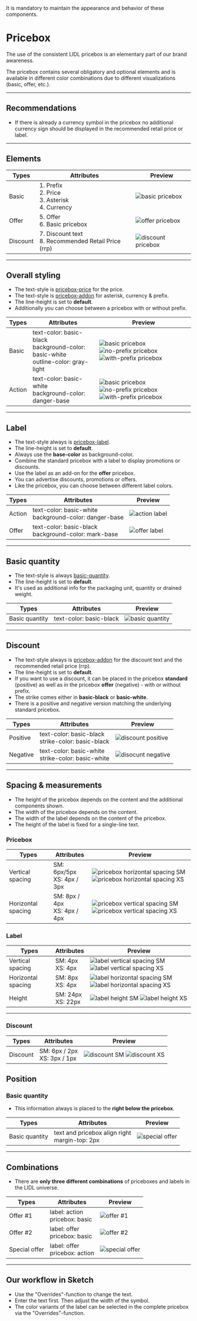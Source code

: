 <AlertWarning alertHeadline="Not modifiable">
 It is mandatory to maintain the appearance and behavior of these components.
</AlertWarning>

# Pricebox

The use of the consistent LIDL pricebox is an elementary part of our brand awareness.

The pricebox contains several obligatory and optional elements and is available in different color combinations due to different visualizations (basic, offer, etc.).

---

## Recommendations

- If there is already a currency symbol in the pricebox no additional currency sign should be displayed in the recommended retail price or label.

---

## Elements

| Types | Attributes | Preview |
|---|---|---|
| Basic | 1. Prefix <br> 2. Price <br> 3. Asterisk <br> 4. Currency |![basic pricebox](assets/elements/standard@1x.png)|
| Offer | 5. Offer <br> 6. Basic pricebox |![offer pricebox](assets/elements/offer@1x.png)|
| Discount | 7. Discount text <br> 8. Recommended Retail Price (rrp) |![discount pricebox](assets/elements/discount@1x.png)|

---

## Overall styling

- The text-style is [pricebox-price](../../General/Typography/Typography.md#pricebox-price) for the price.
- The text-style is [pricebox-addon](../../General/Typography/Typography.md#pricebox-addon) for asterisk, currency & prefix.
- The line-height is set to **default**.
- Additionally you can choose between a pricebox with or without prefix.

| Types | Attributes | Preview |
|---|---|---|
| Basic | text-color: basic-black <br> background-color: basic-white <br> outline-color: gray-light |![basic pricebox](assets/box/standard/basic@1x.png) ![no-prefix pricebox](assets/box/standard/no-prefix@1x.png) ![with-prefix pricebox](assets/box/standard/with-prefix@1x.png)|
| Action | text-color: basic-white <br> background-color: danger-base |![basic pricebox](assets/box/offer/basic@1x.png) ![no-prefix pricebox](assets/box/offer/no-prefix@1x.png) ![with-prefix pricebox](assets/box/offer/with-prefix@1x.png)|

---

## Label

- The text-style always is [pricebox-label](../../General/Typography/Typography.md#pricebox-label).
- The line-height is set to **default**.
- Always use the **base-color** as background-color.
- Combine the standard pricebox with a label to display promotions or discounts.
- Use the label as an add-on for the **offer** pricebox.
- You can advertise discounts, promotions or offers.
- Like the pricebox, you can choose between different label colors.

| Types | Attributes | Preview |
|---|---|---|
| Action | text-color: basic-white <br> background-color: danger-base | ![action label](assets/label/action@1x.png)|
| Offer | text-color: basic-black <br> background-color: mark-base | ![offer label](assets/label/offer@1x.png) |

---

## Basic quantity

- The text-style is always [basic-quantity](../../General/Typography/Typography.md#pricebox-basic-quantity).
- The line-height is set to **default**.
- It's used as additional info for the packaging unit, quantity or drained weight.

| Types | Attributes | Preview |
|---|---|---|
| Basic quantity | text-color: basic-black | ![basic quantity](assets/basic-quantity@1x.png) |

---

## Discount

- The text-style always is [pricebox-addon](../../General/Typography/Typography.md#pricebox-addon) for the discount text and the recommended retail price (rrp).
- The line-height is set to **default**.
- If you want to use a discount, it can be placed in the pricebox **standard** (positive) as well as in the pricebox **offer** (negative) - with or without prefix.
- The strike comes either in **basic-black** or **basic-white**.
- There is a positive and negative version matching the underlying standard pricebox.

| Types | Attributes | Preview |
|---|---|---|
| Positive | text-color: basic-black <br> strike-color: basic-black | ![discount positive](assets/strike-price-dark@1x.png) |
| Negative | text-color: basic-white <br> strike-color: basic-white | ![disocunt negative](assets/strike-price-light@1x.png) |

---

## Spacing & measurements

- The height of the pricebox depends on the content and the additional components shown.
- The width of the pricebox depends on the content.
- The width of the label depends on the content of the pricebox.
- The height of the label is fixed for a single-line text.

### Pricebox

| Types | Attributes | Preview |
|---|---|---|
| Vertical spacing | SM: 6px/5px <br> XS: 4px / 3px | ![pricebox horizontal spacing SM](assets/measurements/vertical-SM@1x.png) ![pricebox horizontal spacing XS](assets/measurements/vertical-XS@1x.png) |
| Horizontal spacing | SM: 8px / 4px <br> XS: 4px / 4px | ![pricebox vertical spacing SM](assets/measurements/horizontal-SM@1x.png) ![pricebox vertical spacing XS](assets/measurements/horizontal-XS@1x.png) |

### Label

| Types | Attributes | Preview |
|---|---|---|
| Vertical spacing | SM: 4px <br> XS: 4px | ![label vertical spacing SM](assets/measurements/label-vertical-SM@1x.png) ![label vertical spacing XS](assets/measurements/label-vertical-XS@1x.png) |
| Horizontal spacing | SM: 8px <br> XS: 4px | ![label horizontal spacing SM](assets/measurements/label-horizontal-SM@1x.png) ![label horizontal spacing XS](assets/measurements/label-horizontal-XS@1x.png) |
| Height | SM: 24px <br> XS: 22px | ![label height SM](assets/measurements/label-height-SM@1x.png) ![label height XS](assets/measurements/label-height-XS@1x.png) |

---

### Discount

| Types | Attributes | Preview |
|---|---|---|
| Discount | SM: 6px / 2px<br> XS: 3px / 1px | ![discount SM](assets/measurements/strike-price-SM@1x.png) ![discount XS](assets/measurements/strike-price-XS@1x.png) |

## Position

### Basic quantity

- This information always is placed to the **right below the pricebox**.

| Types | Attributes | Preview |
|---|---|---|
| Basic quantity | text and pricebox align right <br> margin-top: 2px | ![special offer](assets/measurements/basic-quantity@1x.png) |

---

## Combinations

- There are **only three different combinations** of priceboxes and labels in the LIDL universe.

| Types | Attributes | Preview |
|---|---|---|
| Offer #1 | label: action <br> pricebox: basic | ![offer #1](assets/complete/offer-1@1x.png) |
| Offer #2 | label: offer <br> pricebox: basic | ![offer #2](assets/complete/offer-2@1x.png) |
| Special offer | label: offer <br> pricebox: action | ![special offer](assets/complete/special-offer@1x.png) |

---

## Our workflow in Sketch

- Use the "Overrides"-function to change the text.
- Enter the text first. Then adjust the width of the symbol.
- The color variants of the label can be selected in the complete pricebox via the "Overrides"-function.
